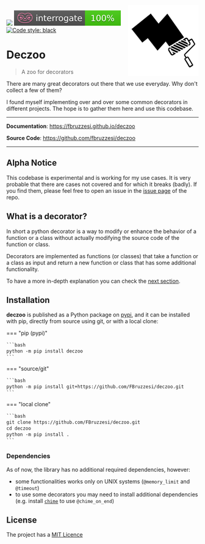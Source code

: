 <img src="img/deczoo-logo.png" width=185 height=185 align="right">

![](https://img.shields.io/github/license/FBruzzesi/deczoo)
<img src ="img/interrogate-shield.svg">
[![Code style: black](https://img.shields.io/badge/code%20style-black-000000.svg)](https://github.com/psf/black)

# Deczoo

> A zoo for decorators

There are many great decorators out there that we use everyday. Why don't collect a few of them?

I found myself implementing over and over some common decorators in different projects.
The hope is to gather them here and use this codebase.

---

**Documentation**: https://fbruzzesi.github.io/deczoo

**Source Code**: https://github.com/fbruzzesi/deczoo

---

## Alpha Notice

This codebase is experimental and is working for my use cases. It is very probable that there are cases not covered and for which it breaks (badly). If you find them, please feel free to open an issue in the [issue page](https://github.com/FBruzzesi/deczoo/issues) of the repo.

## What is a decorator?

In short a python decorator is a way to modify or enhance the behavior of a function or a class without actually modifying the source code of the function or class.

Decorators are implemented as functions (or classes) that take a function or a class as input and return a new function or class that has some additional functionality.

To have a more in-depth explanation you can check the [next section](decorators/intro/).

## Installation

**deczoo** is published as a Python package on [pypi](https://pypi.org/), and it can be installed with pip, directly from source using git, or with a local clone:

=== "pip (pypi)"

    ```bash
    python -m pip install deczoo
    ```

=== "source/git"

    ```bash
    python -m pip install git+https://github.com/FBruzzesi/deczoo.git
    ```

=== "local clone"

    ```bash
    git clone https://github.com/FBruzzesi/deczoo.git
    cd deczoo
    python -m pip install .
    ```

### Dependencies

As of now, the library has no additional required dependencies, however:

- some functionalities works only on UNIX systems (`@memory_limit` and `@timeout`)
- to use some decorators you may need to install additional dependencies (e.g. install [`chime`](https://github.com/MaxHalford/chime) to use `@chime_on_end`)

## License

The project has a [MIT Licence](https://github.com/FBruzzesi/deczoo/blob/main/LICENSE)
